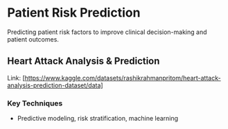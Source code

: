 # Patient Risk Prediction
Predicting patient risk factors to improve clinical decision-making and patient outcomes.

## Heart Attack Analysis & Prediction
Link: [https://www.kaggle.com/datasets/rashikrahmanpritom/heart-attack-analysis-prediction-dataset/data]

### Key Techniques
- Predictive modeling, risk stratification, machine learning
